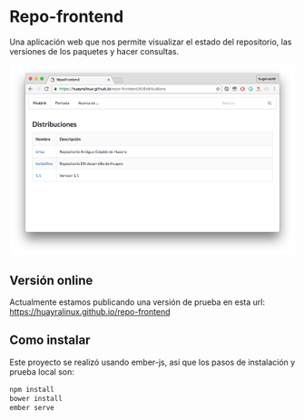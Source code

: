 # Repo-frontend

Una aplicación web que nos permite visualizar el estado del repositorio,
las versiones de los paquetes y hacer consultas.

![](preview/main.png)


## Versión online

Actualmente estamos publicando una versión de prueba en esta
url: <a href="https://huayralinux.github.io/repo-frontend" target=_blank>https://huayralinux.github.io/repo-frontend</a>

## Como instalar

Este proyecto se realizó usando ember-js, así que los pasos de instalación
y prueba local son:

```
npm install
bower install
ember serve
```
